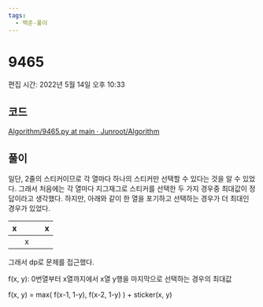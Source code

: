 ```yaml
---
tags:
  - 백준-풀이
---
```

# 9465

편집 시간: 2022년 5월 14일 오후 10:33

## 코드

[Algorithm/9465.py at main · Junroot/Algorithm](https://github.com/Junroot/Algorithm/blob/main/backjoon/9465.py)

## 풀이

일단, 2줄의 스티커이므로 각 열마다 하나의 스티커만 선택할 수 있다는 것을 알 수 있었다. 그래서 처음에는 각 열마다 지그재그로 스티커를 선택한 두 가지 경우중 최대값이 정답이라고 생각했다. 하지만, 아래와 같이 한 열을 포기하고 선택하는 경우가 더 최대인 경우가 있었다. 

| x |  |  | x |
| --- | --- | --- | --- |
|  | x |  |  |

그래서 dp로 문제를 접근했다.

f(x, y): 0번열부터 x열까지에서 x열 y행을 마지막으로 선택하는 경우의 최대값

f(x, y) = max( f(x-1, 1-y), f(x-2, 1-y) ) + sticker(x, y)